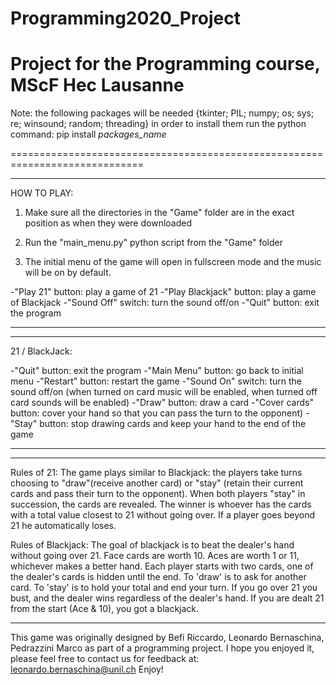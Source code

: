# Programming2020_Project
Project for the Programming course, MScF Hec Lausanne
=============================================================================
Note: the following packages will be needed
{tkinter; PIL; numpy; os; sys; re; winsound; random; threading}
in order to install them run the python command: pip install *packages_name*

=============================================================================
***
HOW TO PLAY:

1) Make sure all the directories in the "Game" folder are in the exact 
position as when they were downloaded

2) Run the "main_menu.py" python script from the "Game" folder

3) The initial menu of the game will open in fullscreen mode and the music
will be on by default. 

-"Play 21" button: play a game of 21
-"Play Blackjack" button: play a game of Blackjack
-"Sound Off" switch: turn the sound off/on
-"Quit" button: exit the program
***

***
21 / BlackJack:

-"Quit" button: exit the program
-"Main Menu" button: go back to initial menu
-"Restart" button: restart the game
-"Sound On" switch: turn the sound off/on (when turned on card music will be
  enabled, when turned off card sounds will be enabled)
-"Draw" button: draw a card
-"Cover cards" button: cover your hand so that you can pass the turn to 
  the opponent)
-"Stay" button: stop drawing cards and keep your hand to the end of the game
***

***
Rules of 21:
The game plays similar to Blackjack: the players take turns choosing 
to "draw"(receive another card) or "stay" (retain their current cards and 
pass their turn to the opponent). When both players "stay" in succession, 
the cards are revealed. The winner is whoever has the cards with 
a total value closest to 21 without going over. If a player goes beyond 21 
he automatically loses.

Rules of Blackjack:
The goal of blackjack is to beat the dealer's hand without going over 21.
Face cards are worth 10. Aces are worth 1 or 11, whichever makes a better hand.
Each player starts with two cards, one of the dealer's cards is hidden until 
the end. To 'draw' is to ask for another card. To 'stay' is to hold your total
and end your turn. If you go over 21 you bust, and the dealer wins regardless 
of the dealer's hand. If you are dealt 21 from the start (Ace & 10), you got 
a blackjack.
***


This game was originally designed by Befi Riccardo, Leonardo Bernaschina, 
Pedrazzini Marco as part of a programming project.
I hope you enjoyed it, please feel free to contact us for feedback at:
leonardo.bernaschina@unil.ch
Enjoy!

